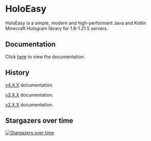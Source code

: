 # HoloEasy

HoloEasy is a simple, modern and high-performant Java and Kotlin Minecraft Hologram library for 1.8-1.21.5 servers.

## Documentation

Click [here](DOCUMENTATION.MD) to view the documentation.

## History
<a href="https://unldenis.github.io/holoeasy/">v4.X.X</a> documentation.

<a href="https://github.com/unldenis/holoeasy/tree/3.4.4">v3.X.X</a> documentation. 

<a href="https://unldenis.github.io/hologramlib/">v2.X.X</a> documentation.

## Stargazers over time
[![Stargazers over time](https://starchart.cc/unldenis/holoeasy.svg?variant=adaptive)](https://starchart.cc/unldenis/holoeasy)
